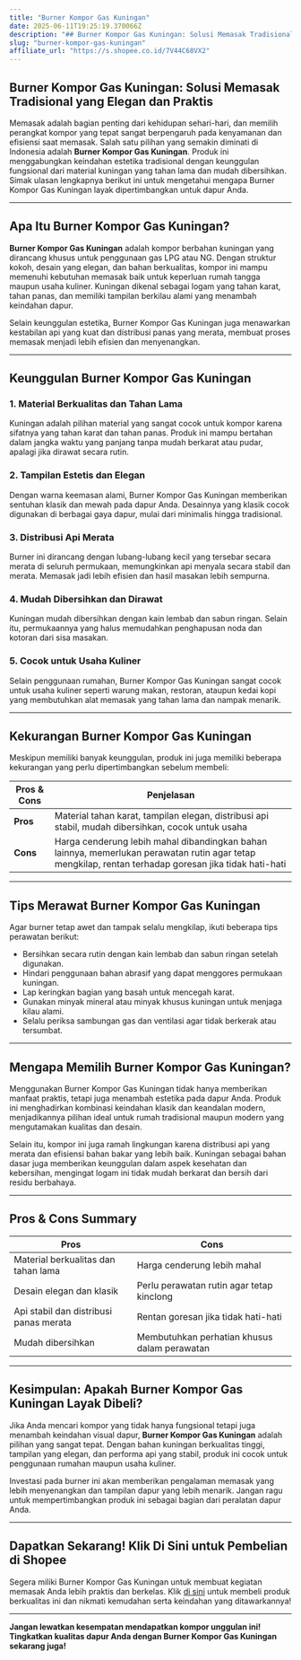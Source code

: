 ```yaml
---
title: "Burner Kompor Gas Kuningan"
date: 2025-06-11T19:25:19.370066Z
description: "## Burner Kompor Gas Kuningan: Solusi Memasak Tradisional yang Elegan dan Praktis..."
slug: "burner-kompor-gas-kuningan"
affiliate_url: "https://s.shopee.co.id/7V44C68VX2"
---
```

## Burner Kompor Gas Kuningan: Solusi Memasak Tradisional yang Elegan dan Praktis

Memasak adalah bagian penting dari kehidupan sehari-hari, dan memilih perangkat kompor yang tepat sangat berpengaruh pada kenyamanan dan efisiensi saat memasak. Salah satu pilihan yang semakin diminati di Indonesia adalah **Burner Kompor Gas Kuningan**. Produk ini menggabungkan keindahan estetika tradisional dengan keunggulan fungsional dari material kuningan yang tahan lama dan mudah dibersihkan. Simak ulasan lengkapnya berikut ini untuk mengetahui mengapa Burner Kompor Gas Kuningan layak dipertimbangkan untuk dapur Anda.

---

## Apa Itu Burner Kompor Gas Kuningan?

**Burner Kompor Gas Kuningan** adalah kompor berbahan kuningan yang dirancang khusus untuk penggunaan gas LPG atau NG. Dengan struktur kokoh, desain yang elegan, dan bahan berkualitas, kompor ini mampu memenuhi kebutuhan memasak baik untuk keperluan rumah tangga maupun usaha kuliner. Kuningan dikenal sebagai logam yang tahan karat, tahan panas, dan memiliki tampilan berkilau alami yang menambah keindahan dapur.

Selain keunggulan estetika, Burner Kompor Gas Kuningan juga menawarkan kestabilan api yang kuat dan distribusi panas yang merata, membuat proses memasak menjadi lebih efisien dan menyenangkan.

---

## Keunggulan Burner Kompor Gas Kuningan

### 1. Material Berkualitas dan Tahan Lama

Kuningan adalah pilihan material yang sangat cocok untuk kompor karena sifatnya yang tahan karat dan tahan panas. Produk ini mampu bertahan dalam jangka waktu yang panjang tanpa mudah berkarat atau pudar, apalagi jika dirawat secara rutin.

### 2. Tampilan Estetis dan Elegan

Dengan warna keemasan alami, Burner Kompor Gas Kuningan memberikan sentuhan klasik dan mewah pada dapur Anda. Desainnya yang klasik cocok digunakan di berbagai gaya dapur, mulai dari minimalis hingga tradisional.

### 3. Distribusi Api Merata

Burner ini dirancang dengan lubang-lubang kecil yang tersebar secara merata di seluruh permukaan, memungkinkan api menyala secara stabil dan merata. Memasak jadi lebih efisien dan hasil masakan lebih sempurna.

### 4. Mudah Dibersihkan dan Dirawat

Kuningan mudah dibersihkan dengan kain lembab dan sabun ringan. Selain itu, permukaannya yang halus memudahkan penghapusan noda dan kotoran dari sisa masakan.

### 5. Cocok untuk Usaha Kuliner

Selain penggunaan rumahan, Burner Kompor Gas Kuningan sangat cocok untuk usaha kuliner seperti warung makan, restoran, ataupun kedai kopi yang membutuhkan alat memasak yang tahan lama dan nampak menarik.

---

## Kekurangan Burner Kompor Gas Kuningan

Meskipun memiliki banyak keunggulan, produk ini juga memiliki beberapa kekurangan yang perlu dipertimbangkan sebelum membeli:

| Pros & Cons | Penjelasan                                |
|--------------|--------------------------------------------|
| **Pros**   | Material tahan karat, tampilan elegan, distribusi api stabil, mudah dibersihkan, cocok untuk usaha | 
| **Cons**   | Harga cenderung lebih mahal dibandingkan bahan lainnya, memerlukan perawatan rutin agar tetap mengkilap, rentan terhadap goresan jika tidak hati-hati |

---

## Tips Merawat Burner Kompor Gas Kuningan

Agar burner tetap awet dan tampak selalu mengkilap, ikuti beberapa tips perawatan berikut:

- Bersihkan secara rutin dengan kain lembab dan sabun ringan setelah digunakan.
- Hindari penggunaan bahan abrasif yang dapat menggores permukaan kuningan.
- Lap keringkan bagian yang basah untuk mencegah karat.
- Gunakan minyak mineral atau minyak khusus kuningan untuk menjaga kilau alami.
- Selalu periksa sambungan gas dan ventilasi agar tidak berkerak atau tersumbat.

---

## Mengapa Memilih Burner Kompor Gas Kuningan?

Menggunakan Burner Kompor Gas Kuningan tidak hanya memberikan manfaat praktis, tetapi juga menambah estetika pada dapur Anda. Produk ini menghadirkan kombinasi keindahan klasik dan keandalan modern, menjadikannya pilihan ideal untuk rumah tradisional maupun modern yang mengutamakan kualitas dan desain.

Selain itu, kompor ini juga ramah lingkungan karena distribusi api yang merata dan efisiensi bahan bakar yang lebih baik. Kuningan sebagai bahan dasar juga memberikan keunggulan dalam aspek kesehatan dan kebersihan, mengingat logam ini tidak mudah berkarat dan bersih dari residu berbahaya.

---

## Pros & Cons Summary

| **Pros**                              | **Cons**                                         |
|----------------------------------------|--------------------------------------------------|
| Material berkualitas dan tahan lama  | Harga cenderung lebih mahal                     |
| Desain elegan dan klasik             | Perlu perawatan rutin agar tetap kinclong      |
| Api stabil dan distribusi panas merata | Rentan goresan jika tidak hati-hati           |
| Mudah dibersihkan                   | Membutuhkan perhatian khusus dalam perawatan |

---

## Kesimpulan: Apakah Burner Kompor Gas Kuningan Layak Dibeli?

Jika Anda mencari kompor yang tidak hanya fungsional tetapi juga menambah keindahan visual dapur, **Burner Kompor Gas Kuningan** adalah pilihan yang sangat tepat. Dengan bahan kuningan berkualitas tinggi, tampilan yang elegan, dan performa api yang stabil, produk ini cocok untuk penggunaan rumahan maupun usaha kuliner.

Investasi pada burner ini akan memberikan pengalaman memasak yang lebih menyenangkan dan tampilan dapur yang lebih menarik. Jangan ragu untuk mempertimbangkan produk ini sebagai bagian dari peralatan dapur Anda.

---

## Dapatkan Sekarang! Klik Di Sini untuk Pembelian di Shopee

Segera miliki Burner Kompor Gas Kuningan untuk membuat kegiatan memasak Anda lebih praktis dan berkelas. Klik [di sini](https://s.shopee.co.id/7V44C68VX2) untuk membeli produk berkualitas ini dan nikmati kemudahan serta keindahan yang ditawarkannya!

---

**Jangan lewatkan kesempatan mendapatkan kompor unggulan ini! Tingkatkan kualitas dapur Anda dengan Burner Kompor Gas Kuningan sekarang juga!**